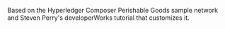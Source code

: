 Based on the Hyperledger Composer Perishable Goods sample network and Steven Perry's developerWorks tutorial that customizes it.
